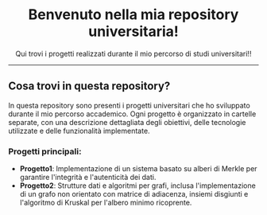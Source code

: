 <h1 align="center">
  Benvenuto nella mia repository universitaria!
</h1>

<p align="center">
  Qui trovi i progetti realizzati durante il mio percorso di studi universitari!!
</p>

---

## **Cosa trovi in questa repository?**
In questa repository sono presenti i progetti universitari che ho sviluppato durante il mio percorso accademico. Ogni progetto è organizzato in cartelle separate, con una descrizione dettagliata degli obiettivi, delle tecnologie utilizzate e delle funzionalità implementate.

### **Progetti principali**:
- **Progetto1**: Implementazione di un sistema basato su alberi di Merkle per garantire l'integrità e l'autenticità dei dati.
- **Progetto2**: Strutture dati e algoritmi per grafi, inclusa l'implementazione di un grafo non orientato con matrice di adiacenza, insiemi disgiunti e l'algoritmo di Kruskal per l'albero minimo ricoprente.
